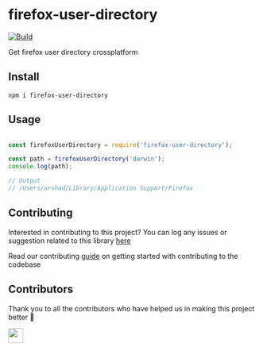 # firefox-user-directory

[![Build](https://img.shields.io/travis/com/arshadkazmi42/firefox-user-directory.svg)](https://travis-ci.com/arshadkazmi42/firefox-user-directory/)

Get firefox user directory crossplatform

## Install

```
npm i firefox-user-directory
```

## Usage

```javascript

const firefoxUserDirectory = require('firefox-user-directory');

const path = firefoxUserDirectory('darwin');
console.log(path);

// Output
// /Users/arshad/Library/Application Support/Firefox

```

## Contributing

Interested in contributing to this project?
You can log any issues or suggestion related to this library [here](https://github.com/arshadkazmi42/firefox-user-directory/issues/new)

Read our contributing [guide](CONTRIBUTING.md) on getting started with contributing to the codebase

## Contributors

Thank you to all the contributors who have helped us in making this project better :raised_hands:

<a href="https://github.com/arshadkazmi42"><img src="https://github.com/arshadkazmi42.png" width="30" /></a>
